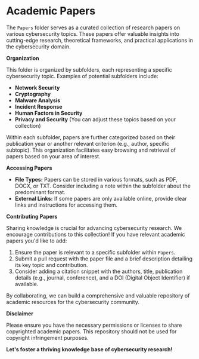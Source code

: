 # Academic Papers

The `Papers` folder serves as a curated collection of research papers on various cybersecurity topics. These papers offer valuable insights into cutting-edge research, theoretical frameworks, and practical applications in the cybersecurity domain.

**Organization**

This folder is organized by subfolders, each representing a specific cybersecurity topic. Examples of potential subfolders include:

* **Network Security**
* **Cryptography**
* **Malware Analysis**
* **Incident Response**
* **Human Factors in Security**
* **Privacy and Security** (You can adjust these topics based on your collection)

Within each subfolder, papers are further categorized based on their publication year or another relevant criterion (e.g., author, specific subtopic). This organization facilitates easy browsing and retrieval of papers based on your area of interest.

**Accessing Papers**

* **File Types:** Papers can be stored in various formats, such as PDF, DOCX, or TXT. Consider including a note within the subfolder about the predominant format.
* **External Links:** If some papers are only available online, provide clear links and instructions for accessing them.

**Contributing Papers**

Sharing knowledge is crucial for advancing cybersecurity research. We encourage contributions to this collection! If you have relevant academic papers you'd like to add:

1. Ensure the paper is relevant to a specific subfolder within `Papers`.
2. Submit a pull request with the paper file and a brief description detailing its key topic and contribution.
3. Consider adding a citation snippet with the authors, title, publication details (e.g., journal, conference), and a DOI (Digital Object Identifier) if available.

By collaborating, we can build a comprehensive and valuable repository of academic resources for the cybersecurity community.

**Disclaimer**

Please ensure you have the necessary permissions or licenses to share copyrighted academic papers. This repository should not be used for copyright infringement purposes.

**Let's foster a thriving knowledge base of cybersecurity research!**
